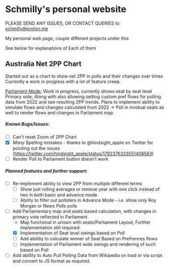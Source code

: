 # Schmilly's personal website

PLEASE SEND ANY ISSUES, OR CONTACT QUERIES to: schmilly@proton.me

My personal web page, couple different projects under this. 

See below for explanations of Each of them

## Australia Net 2PP Chart

Started out as a chart to show net 2PP in polls and their changes over times
Currently a work in progress with a lot of feature creep.

[Parliament Mode:](https://schmilly.github.io/2PP%20Net/Parliament%20Mode/Parliament.html)
Work in progress, currently shows seat by seat level Primary vote; Along with also allowing setting custom pref flows for polling data from 2022 and see resulting 2PP trends. Plans to implement ability to simulate flows and changes calculated from 2022 -> Poll in invidual seats as well to render flows and changes in Parliament map.

##### Known Bugs/Issues:
- [ ] Can't reset Zoom of 2PP Chart
- [X] *Many* Spelling mistakes - thanks to @hindsight_apple on Twitter for pointing out the issues (https://twitter.com/hindsight_apple/status/1792376323551408563)
- [ ] Render Poll to Parliament button doesn't work

##### Planned features and further support:
- [ ] Re-implement ability to view 2PP from multiple different terms
  - [ ] Show just rolling averages or remove year with one click instead of two in both basic and advance mode.
  - [ ] Ability to filter out pollsters in Advance Mode - i.e. show only Roy Morgan or News Polls polls
- [ ] Add Parliamentary map and seats based calculation, with changes in primary vote reflected in Parliament
  - Map functional in unison with seats/Parliament Layout; Further implementation still required:
  - [X] Implementation of Seat level swings based on Poll
  - [ ] Add abilitiy to calculate winner of Seat Based on Prefrences flows
  - [ ] Implementation of Parliament wide swings and rendering of such based on Poll
- [ ] Add abillity to Auto Pull Polling Data from Wikipedia on load or via script and convert to JS format as required.
